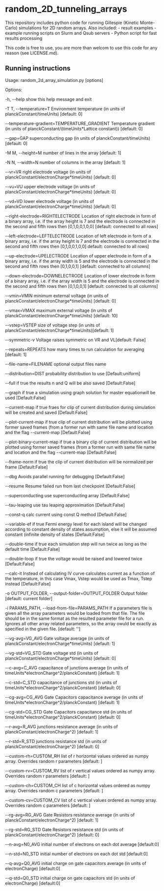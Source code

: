 
# random_2D_tunneling_arrays 
This repository includes python code for running Gillespie (Kinetic Monte-Carlo) simulations for 2D random arrays. 
Also included:  - result examples
                - example running scripts on Slurm and Qsub servers
                - Python script for fast results processing
                
This code is free to use, you are more than welcom to use this code for any reason (see LICENSE.md).

Running instructions
--------------------
Usage: random_2d_array_simulation.py [options]


Options:

  -h, --help            show this help message and exit
  
  -T T, --temperature=T
                        Environment temperature (in units of
                        planckConstant/timeUnits) [default: 0]
                        
  --temperature-gradient=TEMPERATURE_GRADIENT
                        Temperature gradient (in units of
                        planckConstant/(timeUnits*Lattice constant)) [default:
                        0]
                        
  --gap=GAP             superconducting gap (in units of
                        planckConstant/timeUnits)[default: 0]
                        
  -M M, --height=M      number of lines in the array [default: 1]
  
  -N N, --width=N       number of columns in the array [default: 1]
  
  --vr=VR               right electrode voltage (in units of
                        planckConstant/electronCharge*timeUnits) [default: 0]
                        
  --vu=VU               upper electrode voltage (in units of
                        planckConstant/electronCharge*timeUnits) [default: 0]
                        
  --vd=VD               lower electrode voltage (in units of
                        planckConstant/electronCharge*timeUnits) [default: 0]
                        
  --right-electrode=RIGHTELECTRODE
                        Location of right electrode in form of a binary array,
                        i.e. if the array height is 7 and the electrode is
                        connected in the second and fifth rows then
                        [0,1,0,0,1,0,0] [default: connected to all rows]
                        
  --left-electrode=LEFTELECTRODE
                        Location of left electrode in form of a binary array,
                        i.e. if the array height is 7 and the electrode is
                        connected in the second and fifth rows then
                        [0,1,0,0,1,0,0] default: connected to all rows]
                        
  --up-electrode=UPELECTRODE
                        Location of upper electrode in form of a binary array,
                        i.e. if the array width is 5 and the electrode is
                        connected in the second and fifth rows then
                        [0,1,0,0,1] [default: connected to all columns]
                        
  --down-electrode=DOWNELECTRODE
                        Location of lower electrode in form of a binary array,
                        i.e. if the array width is 5 and the electrode is
                        connected in the second and fifth rows then
                        [0,1,0,0,1] [default: connected to all columns]
                        
  --vmin=VMIN           minimum external voltage  (in units of
                        planckConstant/electronCharge*timeUnits) [default: 0]
                        
  --vmax=VMAX           maximum external voltage  (in units of
                        planckConstant/electronCharge*timeUnits) [default: 10]
                        
  --vstep=VSTEP         size of voltage step  (in units of
                        planckConstant/electronCharge*timeUnits)[default: 1]
                        
  --symmetric-v         Voltage raises symmetric on VR and VL[default: False]
  
  --repeats=REPEATS     how many times to run calculation for averaging
                        [default: 1]
                        
  --file-name=FILENAME  optional output files name
  
  --distribution=DIST   probability distribution to use [Default:uniform]
  
  --full                if true the results n and Q will be also saved
                        [Default:False]
                        
  --graph               if true a simulation using graph solution for master
                        equationwill be used [Default:False]
                        
  --current-map         if true fraes for clip of current distribution during
                        simulation will be created and saved [Default:False]
                        
  --plot-current-map    if true clip of current distribution will be plotted
                        using former saved frames (from a former run with same
                        file name and location and the flag --current-map
                        [Default:False]
                        
  --plot-binary-current-map
                        if true a binary clip of current distribution will be
                        plotted using former saved frames (from a former run
                        with same file name and location and the flag
                        --current-map [Default:False]
                        
  --frame-norm          if true the clip of current distribution will be
                        normalized per frame [Default:False]
                        
  --dbg                 Avoids parallel running for debugging [Default:False]
  
  --resume              Resume failed run from last checkpoint [Default:False]
  
  --superconducting     use superconducting array [Default:False]
  
  --tau-leaping         use tau leaping approximation [Default:False]
  
  --const-q             calc current using const Q method [Default:False]
  
  --variable-ef         if true Fermi energy level for each island will be
                        changed according to constant density of states
                        assumption, else it will be assumed constant (infinite
                        density of states [Default:False]
                        
  --double-time         if true each simulation step will run twice as long as
                        the default time [Default:False]
                        
  --double-loop         if true the voltage would be raised and lowered twice
                        [Default:False]
                        
  --calc-it             Instead of calculating IV curve calculates current as
                        a function of the temperature, in this case Vmax,
                        Vstep would be used as Tmax, Tstep instead
                        [Default:False]
                        
  -o OUTPUT_FOLDER, --output-folder=OUTPUT_FOLDER
                        Output folder [default: current folder]
                        
  -i PARAMS_PATH, --load-from-file=PARAMS_PATH
                        If a parameters file is given all the array parameters
                        would be loaded from that file. The file should be in
                        the same format as the resulted parameter file for a
                        run. Ignores all other array related parameters, so
                        the array owuld be exactly as specified in the given
                        file. [default: '']
                        
  --vg-avg=VG_AVG       Gate voltage average  (in units of
                        planckConstant/electronCharge*timeUnits) [default: 1]
                        
  --vg-std=VG_STD       Gate voltage std  (in units of
                        planckConstant/electronCharge*timeUnits) [default: 0]
                        
  --c-avg=C_AVG         capacitance of junctions average (in units of
                        timeUnits*electronCharge^2/planckConstant) [default:
                        1]
                        
  --c-std=C_STD         capacitance of junctions std (in units of
                        timeUnits*electronCharge^2/planckConstant) [default:
                        0]
                        
  --cg-avg=CG_AVG       Gate Capacitors capacitance average (in units of
                        timeUnits*electronCharge^2/planckConstant) [default:
                        1]
                        
  --cg-std=CG_STD       Gate Capacitors capacitance std (in units of
                        timeUnits*electronCharge^2/planckConstant) [default:
                        0]
                        
  --r-avg=R_AVG         junctions resistance average (in units of
                        planckConstant/electronCharge^2) [default: 1]
                        
  --r-std=R_STD         junctions resistance std (in units of
                        planckConstant/electronCharge^2) [default: 0]
                        
  --custom-rh=CUSTOM_RH
                        list of r horizontal values ordered as numpy array.
                        Overrides random r parameters [default: ]
                        
  --custom-rv=CUSTOM_RV
                        list of r vertical values ordered as numpy array.
                        Overrides random r parameters [default: ]
                        
  --custom-ch=CUSTOM_CH
                        list of c horizontal values ordered as numpy array.
                        Overrides random c parameters [default: ]
                        
  --custom-cv=CUSTOM_CV
                        list of c vertical values ordered as numpy array.
                        Overrides random c parameters [default: ]
                        
  --rg-avg=RG_AVG       Gate Resistors resistance average (in units of
                        planckConstant/electronCharge^2) [default: 1]
                        
  --rg-std=RG_STD       Gate Resistors resistance std (in units of
                        planckConstant/electronCharge^2) [default: 0]
                        
  --n-avg=N0_AVG        initial number of electrons on each dot average
                        [default:0]
                        
  --n-std=N0_STD        initial number of electrons on each dot std
                        [default:0]
                        
  --q-avg=Q0_AVG        initial charge on gate capacitors average (in units of
                        electronCharge) [default:0]
                        
  --q-std=Q0_STD        initial charge on gate capacitors std (in units of
                        electronCharge) [default:0]
